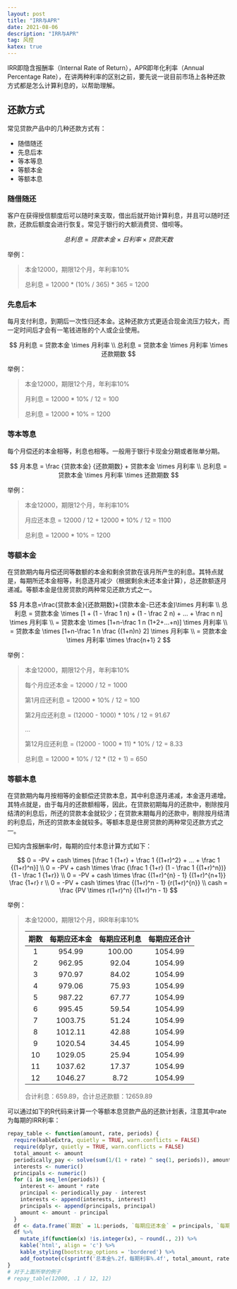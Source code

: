 ```yaml
---
layout: post
title: "IRR与APR"
date: 2021-08-06
description: "IRR与APR"
tag: 风控
katex: true
---
```


IRR即隐含报酬率（Internal Rate of Return），APR即年化利率（Annual Percentage Rate），在讲两种利率的区别之前，要先说一说目前市场上各种还款方式都是怎么计算利息的，以帮助理解。

## 还款方式

常见贷款产品中的几种还款方式有：

- 随借随还
- 先息后本
- 等本等息
- 等额本金
- 等额本息

### 随借随还

客户在获得授信额度后可以随时来支取，借出后就开始计算利息，并且可以随时还款，还款后额度会进行恢复。常见于银行的大额消费贷、借呗等。

$$
总利息 = 贷款本金 \times 日利率 \times 贷款天数
$$

举例：

> 本金12000，期限12个月，年利率10%
>
> 总利息 = 12000 * (10% / 365) * 365 = 1200

### 先息后本

每月支付利息，到期后一次性归还本金。这种还款方式更适合现金流压力较大，而一定时间后才会有一笔钱进账的个人或企业使用。

$$
月利息 = 贷款本金 \times 月利率 \\
总利息 = 贷款本金 \times 月利率 \times 还款期数
$$

举例：

> 本金12000，期限12个月，年利率10%
>
> 月利息 = 12000 * 10% / 12 = 100
>
> 总利息 = 12000 * 10% = 1200

### 等本等息

每个月偿还的本金相等，利息也相等。一般用于银行卡现金分期或者账单分期。

$$
月本息 = \frac {贷款本金} {还款期数} + 贷款本金 \times 月利率 \\
总利息 = 贷款本金 \times 月利率 \times 还款期数
$$

举例：

> 本金12000，期限12个月，年利率10%
>
> 月应还本息 = 12000 / 12 + 12000 * 10% / 12 = 1100
>
> 总利息 = 12000 * 10% = 1200

### 等额本金

在贷款期内每月偿还同等数额的本金和剩余贷款在该月所产生的利息。其特点就是，每期所还本金相等，利息逐月减少（根据剩余未还本金计算），总还款额逐月递减。等额本金是住房贷款的两种常见还款方式之一。

$$
月本息=\frac{贷款本金}{还款期数}+(贷款本金-已还本金)\times 月利率 \\
总利息 = 贷款本金 \times [1 + (1 - \frac 1 n) + (1 - \frac 2 n) + ... + \frac n n] \times 月利率 \\
= 贷款本金 \times [1+n-\frac 1 n (1+2+...+n)] \times 月利率 \\
= 贷款本金 \times [1+n-\frac 1 n \frac {(1+n)n} 2] \times 月利率 \\
= 贷款本金 \times 月利率 \times \frac{n+1} 2
$$

举例：

> 本金12000，期限12个月，年利率10%
>
> 每个月应还本金 = 12000 / 12 = 1000
>
> 第1月应还利息 = 12000 * 10% / 12 = 100
>
> 第2月应还利息 = (12000 - 1000) * 10% / 12 = 91.67
>
> …
>
> 第12月应还利息 = (12000 - 1000 * 11) * 10% / 12 = 8.33
>
> 总利息 = 12000 * 10% / 12 * (12 + 1) = 650

### 等额本息

在贷款期内每月按相等的金额偿还贷款本息，其中利息逐月递减，本金逐月递增。其特点就是，由于每月的还款额相等，因此，在贷款初期每月的还款中，剔除按月结清的利息后，所还的贷款本金就较少；在贷款末期每月的还款中，剔除按月结清的利息后，所还的贷款本金就较多。等额本息是住房贷款的两种常见还款方式之一。

已知内含报酬率$r$时，每期的应付本息计算方式如下：

$$
0 = -PV + cash \times [\frac 1 {1+r} + \frac 1 {(1+r)^2} + ... + \frac 1 {(1+r)^n}] \\
0 = -PV + cash \times \frac {\frac 1 {1+r} (1 - \frac 1 {(1+r)^n})} {1 - \frac 1 {1+r}} \\
0 = -PV + cash \times \frac {(1+r)^{n} - 1} {(1+r)^{n+1}} \frac {1+r} r \\
0 = -PV + cash \times \frac {(1+r)^n - 1} {r(1+r)^{n}} \\
cash = \frac {PV \times r(1+r)^n} {(1+r)^n - 1}
$$

举例：

> 本金12000，期限12个月，IRR年利率10%
>
> | 期数 | 每期应还本金 | 每期应还利息 | 每期应还合计 |
> | :--: | :----------: | :----------: | :----------: |
> |  1   |    954.99    |    100.00    |   1054.99    |
> |  2   |    962.95    |    92.04     |   1054.99    |
> |  3   |    970.97    |    84.02     |   1054.99    |
> |  4   |    979.06    |    75.93     |   1054.99    |
> |  5   |    987.22    |    67.77     |   1054.99    |
> |  6   |    995.45    |    59.54     |   1054.99    |
> |  7   |   1003.75    |    51.24     |   1054.99    |
> |  8   |   1012.11    |    42.88     |   1054.99    |
> |  9   |   1020.54    |    34.45     |   1054.99    |
> |  10  |   1029.05    |    25.94     |   1054.99    |
> |  11  |   1037.62    |    17.37     |   1054.99    |
> |  12  |   1046.27    |     8.72     |   1054.99    |
>
> 合计利息：659.89，合计总还款额：12659.89

可以通过如下的R代码来计算一个等额本息贷款产品的还款计划表，注意其中rate为每期的IRR利率：

```R
repay_table <- function(amount, rate, periods) {
  require(kableExtra, quietly = TRUE, warn.conflicts = FALSE)
  require(dplyr, quietly = TRUE, warn.conflicts = FALSE)
  total_amount <- amount
  periodically_pay <- solve(sum(1/(1 + rate) ^ seq(1, periods)), amount)
  interests <- numeric()
  principals <- numeric()
  for (i in seq_len(periods)) {
    interest <- amount * rate
    principal <- periodically_pay - interest
    interests <- append(interests, interest)
    principals <- append(principals, principal)
    amount <- amount - principal
  }
  df <- data.frame(`期数` = 1L:periods, `每期应还本金` = principals, `每期应还利息` = interests, `每期应还合计` = periodically_pay)
  df %>%
    mutate_if(function(x) !is.integer(x), ~ round(., 2)) %>%
    kable('html', align = 'c') %>%
    kable_styling(bootstrap_options = 'bordered') %>%
    add_footnote(c(sprintf('总本金%.2f，每期利率%.4f', total_amount, rate), sprintf('合计本金：%.2f，合计利息：%.2f，合计总还款额：%.2f', total_amount, sum(interests), periodically_pay * periods)))
}
# 对于上面所举的例子
# repay_table(12000, .1 / 12, 12)
```

